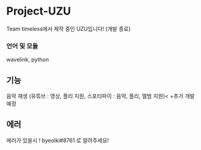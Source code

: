 # Project-UZU
Team timeless에서 제작 중인 UZU입니다! (개발 종료)
### 언어 및 모듈
wavelink, python
## 기능
음악 재생 (유튜브 : 영상, 플리 지원, 스포티파이 : 음악, 플리, 앨범 지원)<
+추가 개발 예정

## 에러
에러가 있을시 ! byeolki#8761 로 알려주세요!

